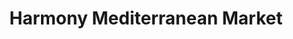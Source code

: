 ---
title: "Harmony Mediterranean Market"
url: /cary/harmony-mediterranean-market/
shop: Supermarkt
---